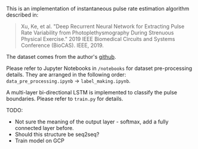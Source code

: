This is an implementation of instantaneous pulse rate estimation algorithm described in:
> Xu, Ke, et al. "Deep Recurrent Neural Network for Extracting Pulse Rate Variability from Photoplethysmography During Strenuous Physical Exercise." 2019 IEEE Biomedical Circuits and Systems Conference (BioCAS). IEEE, 2019.

The dataset comes from the author's [github](https://github.com/WillionXU/CIME-PPG-dataset-2018/).

Please refer to Jupyter Notebooks in `/notebooks` for dataset pre-processing details.
They are arranged in the following order:
`data_pre_processing.ipynb` -> `label_making.ipynb`.

A multi-layer bi-directional LSTM is implemented to classify the pulse boundaries. Please refer to `train.py` for details.

TODO:
- Not sure the meaning of the output layer - softmax, add a fully connected layer before.
- Should this structure be seq2seq?
- Train model on GCP
